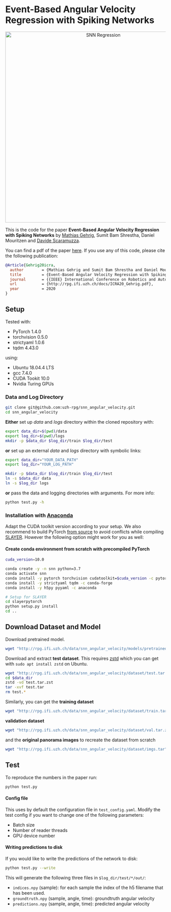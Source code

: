 # Event-Based Angular Velocity Regression with Spiking Networks

<p align="center">
  <a href="https://youtu.be/cffwH41ReF4">
    <img src="http://rpg.ifi.uzh.ch/img/papers/ICRA20_Gehrig_vid_thumbnail_play.png" alt="SNN Regression" width="600"/>
  </a>
</p>

This is the code for the paper **Event-Based Angular Velocity Regression with Spiking Networks** by [Mathias Gehrig](https://magehrig.github.io/), Sumit Bam Shrestha, Daniel Mouritzen and [Davide Scaramuzza](http://rpg.ifi.uzh.ch/people_scaramuzza.html).

You can find a pdf of the paper [here](http://rpg.ifi.uzh.ch/docs/ICRA20_Gehrig.pdf).
If you use any of this code, please cite the following publication:

```bibtex
@Article{Gehrig20icra,
  author        = {Mathias Gehrig and Sumit Bam Shrestha and Daniel Mouritzen and Davide Scaramuzza},
  title         = {Event-Based Angular Velocity Regression with Spiking Networks},
  journal       = {{IEEE} International Conference on Robotics and Automation (ICRA)},
  url           = {http://rpg.ifi.uzh.ch/docs/ICRA20_Gehrig.pdf},
  year          = 2020
}
```

## Setup
Tested with:
- PyTorch 1.4.0
- torchvision 0.5.0
- strictyaml 1.0.6
- tqdm 4.43.0

using:
- Ubuntu 18.04.4 LTS
- gcc 7.4.0
- CUDA Tookit 10.0
- Nvidia Turing GPUs

### Data and Log Directory
```bash
git clone git@github.com:uzh-rpg/snn_angular_velocity.git
cd snn_angular_velocity
```
**Either** set up *data* and *logs* directory within the cloned repository with:
```bash
export data_dir=$(pwd)/data
export log_dir=$(pwd)/logs
mkdir -p $data_dir $log_dir/train $log_dir/test
```
**or** set up an external *data* and *logs* directory with symbolic links:
```bash
export data_dir="YOUR_DATA_PATH"
export log_dir="YOUR_LOG_PATH"

mkdir -p $data_dir $log_dir/train $log_dir/test
ln -s $data_dir data
ln -s $log_dir logs
```
**or** pass the data and logging directories with arguments. For more info:
```bash
python test.py -h
```

### Installation with [Anaconda](https://www.anaconda.com/distribution/)
Adapt the CUDA toolkit version according to your setup. We also recommend to build PyTorch [from source](https://github.com/pytorch/pytorch#from-source) to avoid conflicts while compiling [SLAYER](https://github.com/bamsumit/slayerPytorch). However the following option might work for you as well:

#### Create conda environment from scratch with precompiled PyTorch
```bash
cuda_version=10.0

conda create -y -n snn python=3.7
conda activate snn
conda install -y pytorch torchvision cudatoolkit=$cuda_version -c pytorch
conda install -y strictyaml tqdm -c conda-forge
conda install -y h5py pyyaml -c anaconda

# Setup for SLAYER
cd slayerpytorch
python setup.py install
cd ..
```

## Download Dataset and Model
Download pretrained model.
```bash
wget "http://rpg.ifi.uzh.ch/data/snn_angular_velocity/models/pretrained.pt" -O pretrained/cnn5-avgp-fc1.pt

```
Download and extract **test dataset**. This requires [zstd](https://github.com/facebook/zstd) which you can get with `sudo apt install zstd` on Ubuntu.
```bash
wget "http://rpg.ifi.uzh.ch/data/snn_angular_velocity/dataset/test.tar.zst" -O $data_dir/test.tar.zst
cd $data_dir
zstd -vd test.tar.zst
tar -xvf test.tar
rm test.*
```
Similarly, you can get the **training dataset**
```bash
wget "http://rpg.ifi.uzh.ch/data/snn_angular_velocity/dataset/train.tar.zst" -O $data_dir/train.tar.zst
```
**validation dataset**
```bash
wget "http://rpg.ifi.uzh.ch/data/snn_angular_velocity/dataset/val.tar.zst" -O $data_dir/val.tar.zst
```
and the **original panorama images** to recreate the dataset from scratch
```bash
wget "http://rpg.ifi.uzh.ch/data/snn_angular_velocity/dataset/imgs.tar" -O $data_dir/imgs.tar
```

## Test
To reproduce the numbers in the paper run:
```bash
python test.py
```
#### Config file
This uses by default the configuration file in `test_config.yaml`.
Modify the test config if you want to change one of the following parameters:
- Batch size
- Number of reader threads
- GPU device number

#### Writing predictions to disk
If you would like to write the predictions of the network to disk:
```bash
python test.py --write
```
This will generate the following three files in `$log_dir/test/*/out/`:
- `indices.npy` (sample): for each sample the index of the h5 filename that has been used.
- `groundtruth.npy` (sample, angle, time): groundtruth angular velocity
- `predictions.npy` (sample, angle, time): predicted angular velocity
